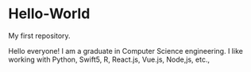 # Hello-World
My first repository.

Hello everyone! I am a graduate in Computer Science engineering.
I like working with Python, Swift5, R, React.js, Vue.js, Node,js, etc.,
